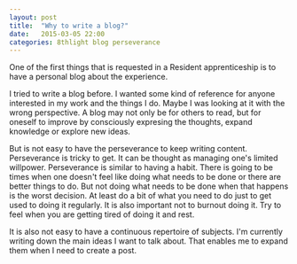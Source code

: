 ```yaml
---
layout: post
title:  "Why to write a blog?"
date:   2015-03-05 22:00
categories: 8thlight blog perseverance
---
```

One of the first things that is requested in a Resident apprenticeship is to have a personal blog about the experience.   

I tried to write a blog before. I wanted some kind of reference for anyone interested in my work and the things I do.
Maybe I was looking at it with the wrong perspective. A blog may not only be for others to read, but for oneself to improve by consciously expresing the thoughts, expand knowledge or explore new ideas.

But is not easy to have the perseverance to keep writing content. 
Perseverance is tricky to get. It can be thought as managing one's limited willpower. Perseverance is similar to having a habit. There is going to be times when one doesn't feel like doing what needs to be done or there are better things to do. But not doing what needs to be done when that happens is the worst decision. At least do a bit of what you need to do just to get used to doing it regularly. It is also important not to burnout doing it. Try to feel when you are getting tired of doing it and rest.

It is also not easy to have a continuous repertoire of subjects. I'm currently writing down the main ideas I want to talk about. That enables me to expand them when I need to create a post. 
